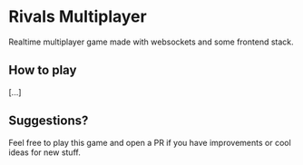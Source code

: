 # Rivals Multiplayer

Realtime multiplayer game made with websockets and some frontend stack.

## How to play

[...]

## Suggestions?

Feel free to play this game and open a PR if you have improvements or cool ideas for new stuff.
